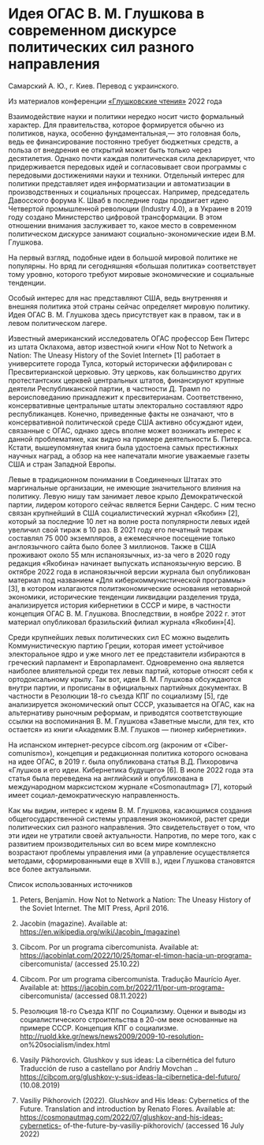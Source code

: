 # Идея ОГАС В. М. Глушкова в современном дискурсе политических сил разного направления

Самарский А. Ю., г. Киев. Перевод с украинского.

Из материалов конференции [«Глушковские чтения»](../глушковские-чтения.md) 2022 года

Взаимодействие науки и политики нередко носит чисто формальный характер. Для правительства, которое формируется обычно из политиков, наука, особенно фундаментальная,— это головная боль, ведь ее финансирование постоянно требует бюджетных средств, а польза от внедрения ее открытий может быть только через десятилетия. Однако почти каждая политическая сила декларирует, что придерживается передовых идей и согласовывает свои программы с передовыми достижениями науки и техники. Отдельный интерес для политики представляет идея информатизации и автоматизации в производственных и социальных процессах. Например, председатель Давосского форума К. Шваб в последние годы продвигает идею Четвертой промышленной революции (Industry 4.0), а в Украине в 2019 году создано Министерство цифровой трансформации. В этом отношении внимания заслуживает то, какое место в современном политическом дискурсе занимают социально-экономические идеи В.М. Глушкова.

На первый взгляд, подобные идеи в большой мировой политике не популярны. Но вряд ли сегодняшняя «большая политика» соответствует тому уровню, которого требуют мировые экономические и социальные тенденции.

Особый интерес для нас представляют США, ведь внутренняя и внешняя политика этой страны сейчас определяет мировую политику. Идея ОГАС В. М. Глушкова здесь присутствует как в правом, так и в левом политическом лагере.

Известный американский исследователь ОГАС профессор Бен Питерс из штата Оклахома, автор известной книги «How Not to Network a Nation: The Uneasy History of the Soviet Internet» [1] работает в университете города Тулса, который исторически аффилирован с Пресвитерианской церковью. Эту церковь, как большинство других протестантских церквей центральных штатов, финансируют крупные деятели Республиканской партии, в частности Д. Трамп по вероисповеданию принадлежит к пресвитерианам. Соответственно, консервативные центральные штаты электорально составляют ядро республиканцев. Конечно, приведенные факты не означают, что в консервативной политической среде США активно обсуждают идеи, связанные с ОГАС, однако здесь вполне может возникать интерес к данной проблематике, как видно на примере деятельности Б. Питерса. Кстати, вышеупомянутая книга была удостоена самых престижных научных наград, а обзор на нее напечатали многие уважаемые газеты США и стран Западной Европы.

Левые в традиционном понимании в Соединенных Штатах это маргинальные организации, не имеющие значительного влияния на политику. Левую нишу там занимает левое крыло Демократической партии, лидером которого сейчас является Берни Сандерс. С ним тесно связан крупнейший в США социалистический журнал «Якобин» [2], который за последние 10 лет на волне роста популярности левых идей увеличил свой тираж в 10 раз. В 2021 году его печатный тираж составлял 75 000 экземпляров, а ежемесячное посещение только англоязычного сайта было более 3 миллионов. Также в США проживают около 55 млн испаноязычных, из-за чего в 2020 году редакция «Якобина» начинает выпускать испаноязычную версию. В октябре 2022 года в испаноязычной версии журнала был опубликован материал под названием «Для киберкоммунистической программы» [3], в котором излагаются политэкономические основания нетоварной экономики, исторические тенденции ликвидации разделения труда, анализируется история кибернетики в СССР и мире, в частности концепция ОГАС В. М. Глушкова. Впоследствии, в ноябре 2022 г. этот материал опубликовал бразильский филиал журнала «Якобин»[4].

Среди крупнейших левых политических сил ЕС можно выделить Коммунистическую партию Греции, которая имеет устойчивое электоральное ядро и уже много лет ее представители избираются в греческий парламент и Европарламент. Одновременно она является наиболее влиятельной среди тех левых партий, которые относят себя к ортодоксальному крылу. Так вот, идеи В. М. Глушкова обсуждаются внутри партии, и прописаны в официальных партийных документах. В частности в Резолюции 18-го съезда КПГ по социализму [5], где анализируется экономический опыт СССР, указывается на ОГАС, как на альтернативу рыночным реформам, и приводятся соответствующие ссылки на воспоминания В. М. Глушкова «Заветные мысли, для тех, кто остается» из книги «Академик В.М. Глушков — пионер кибернетики».

На испанском интернет-ресурсе cibcom.org (акроним от «Ciber- comunismo»), концепция и редакционная политика которого основана на идее ОГАС, в 2019 г. была опубликована статья В.Д. Пихоровича «Глушков и его идеи. Кибернетика будущего» [6]. В июле 2022 года эта статья была переведена на английский и опубликована в международном марксистском журнале «Сosmonautmag» [7], который имеет социал-демократическую направленность.

Как мы видим, интерес к идеям В. М. Глушкова, касающимся создания общегосударственной системы управления экономикой, растет среди политических сил разного направления. Это свидетельствует о том, что эти идеи не утратили своей актуальности. Напротив, по мере того, как с развитием производительных сил во всем мире комплексно возрастают проблемы управления ими (а управление осуществляется методами, сформированными еще в XVIII в.), идеи Глушкова становятся все более актуальными.

Список использованных источников

1. Peters, Benjamin. How Not to Network a Nation: The Uneasy History of the Soviet Internet. The MIT Press, April 2016.

2. Jacobin (magazine). Available at: https://en.wikipedia.org/wiki/Jacobin_(magazine)

3. Cibcom. Por un programa cibercomunista. Available at: https://jacobinlat.com/2022/10/25/tomar-el-timon-hacia-un-programa- cibercomunista/ (accessed 25.10.22)

4. Cibcom. Por um programa cibercomunista. Tradução Maurício Ayer. Available at: https://jacobin.com.br/2022/11/por-um-programa- cibercomunista/ (accessed 08.11.2022)

5. Резолюция 18-го Съезда КПГ по Социализму. Оценки и выводы из социалистического строительства в 20-ом веке основанные на примере СССР. Концепция КПГ о социализме. http://ruold.kke.gr/news/news2009/2009-10-resolution- on%20socialism/index.html

6. Vasily Pikhorovich. Glushkov y sus ideas: La cibernética del futuro Traducción de ruso a castellano por Andriy Movchan .. https://cibcom.org/glushkov-y-sus-ideas-la-cibernetica-del-futuro/ (10.08.2019)

7. Vasiliy Pikhorovich (2022). Glushkov and His Ideas: Cybernetics of the Future. Translation and introduction by Renato Flores. Available at: https://cosmonautmag.com/2022/07/glushkov-and-his-ideas-cybernetics- of-the-future-by-vasiliy-pikhorovich/ (accessed 16 July 2022)